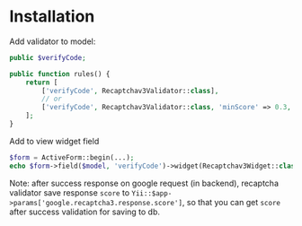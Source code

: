 
# Installation



Add validator to model:

```php
public $verifyCode;

public function rules() {
    return [
		['verifyCode', Recaptchav3Validator::class],
		// or
		['verifyCode', Recaptchav3Validator::class, 'minScore' => 0.3, 'message' => 'You are bot!'],
    ];
}
```



Add to view widget field

```php
$form = ActiveForm::begin(...);
echo $form->field($model, 'verifyCode')->widget(Recaptchav3Widget::class);
```



Note:
after success response on google request (in backend), recaptcha validator save response `score` to `Yii::$app->params['google.recaptcha3.response.score']`,
so that you can get `score` after success validation for saving to db.

